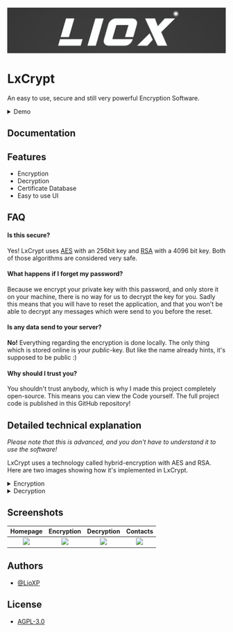 ![Logo](https://raw.githubusercontent.com/LioXP/LioXP/main/img.png)

# LxCrypt

An easy to use, secure and still very powerful Encryption Software.

<details>
<summary>Demo</summary>

![Demo](https://raw.githubusercontent.com/LioXP/LxCrypt/dev/img/demo.gif)

</details>

## Documentation

## Features

- Encryption
- Decryption
- Certificate Database
- Easy to use UI

## FAQ

#### Is this secure?

Yes! LxCrypt uses [AES](https://en.wikipedia.org/wiki/Advanced_Encryption_Standard) with an 256bit key and [RSA](<https://en.wikipedia.org/wiki/RSA_(cryptosystem)>) with a 4096 bit key. Both of those algorithms are considered very safe.

#### What happens if I forget my password?

Because we encrypt your private key with this password, and only store it on your machine, there is no way for us to decrypt the key for you.
Sadly this means that you will have to reset the application, and that you won't be able to decrypt any messages which were send to you before the reset.

#### Is any data send to your server?

**No!** Everything regarding the encryption is done locally. The only thing which is stored online is your _public_-key. But like the name already hints, it's supposed to be public :)

#### Why should I trust you?

You shouldn't trust anybody, which is why I made this project completely open-source. This means you can view the Code yourself. The full project code is published in this GitHub repository!

## Detailed technical explanation

_Please note that this is advanced, and you don't have to understand it to use the software!_

LxCrypt uses a technology called hybrid-encryption with AES and RSA.
Here are two images showing how it's implemented in LxCrypt.

<details>
<summary>Encryption</summary>

![Encryption](https://raw.githubusercontent.com/LioXP/LxCrypt/dev/img/LxCrypt-encryption.png)

</details>

<details>
<summary>Decryption</summary>

![Decryption](https://raw.githubusercontent.com/LioXP/LxCrypt/dev/img/LxCrypt-decryption.png)

</details>

## Screenshots

|             Homepage              |            Encryption             |            Decryption             |             Contacts              |
| :-------------------------------: | :-------------------------------: | :-------------------------------: | :-------------------------------: |
| ![](https://placehold.co/100x100) | ![](https://placehold.co/100x100) | ![](https://placehold.co/100x100) | ![](https://placehold.co/100x100) |

## Authors

- [@LioXP](https://github.com/LioXP)

## License

- [AGPL-3.0](https://choosealicense.com/licenses/agpl-3.0/)
